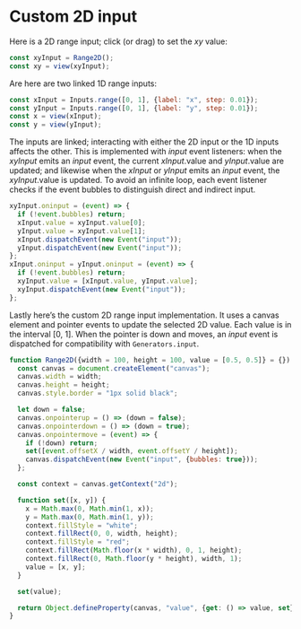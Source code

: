 # Custom 2D input

Here is a 2D range input; click (or drag) to set the _xy_ value:

```js echo
const xyInput = Range2D();
const xy = view(xyInput);
```

Are here are two linked 1D range inputs:

```js echo
const xInput = Inputs.range([0, 1], {label: "x", step: 0.01});
const yInput = Inputs.range([0, 1], {label: "y", step: 0.01});
const x = view(xInput);
const y = view(yInput);
```

The inputs are linked; interacting with either the 2D input or the 1D inputs affects the other. This is implemented with _input_ event listeners: when the _xyInput_ emits an _input_ event, the current _xInput_.value and _yInput_.value are updated; and likewise when the _xInput_ or _yInput_ emits an _input_ event, the _xyInput_.value is updated. To avoid an infinite loop, each event listener checks if the event bubbles to distinguish direct and indirect input.

```js echo
xyInput.oninput = (event) => {
  if (!event.bubbles) return;
  xInput.value = xyInput.value[0];
  yInput.value = xyInput.value[1];
  xInput.dispatchEvent(new Event("input"));
  yInput.dispatchEvent(new Event("input"));
};
xInput.oninput = yInput.oninput = (event) => {
  if (!event.bubbles) return;
  xyInput.value = [xInput.value, yInput.value];
  xyInput.dispatchEvent(new Event("input"));
};
```

Lastly here’s the custom 2D range input implementation. It uses a canvas element and pointer events to update the selected 2D value. Each value is in the interval [0, 1]. When the pointer is down and moves, an _input_ event is dispatched for compatibility with `Generators.input`.

```js echo
function Range2D({width = 100, height = 100, value = [0.5, 0.5]} = {}) {
  const canvas = document.createElement("canvas");
  canvas.width = width;
  canvas.height = height;
  canvas.style.border = "1px solid black";

  let down = false;
  canvas.onpointerup = () => (down = false);
  canvas.onpointerdown = () => (down = true);
  canvas.onpointermove = (event) => {
    if (!down) return;
    set([event.offsetX / width, event.offsetY / height]);
    canvas.dispatchEvent(new Event("input", {bubbles: true}));
  };

  const context = canvas.getContext("2d");

  function set([x, y]) {
    x = Math.max(0, Math.min(1, x));
    y = Math.max(0, Math.min(1, y));
    context.fillStyle = "white";
    context.fillRect(0, 0, width, height);
    context.fillStyle = "red";
    context.fillRect(Math.floor(x * width), 0, 1, height);
    context.fillRect(0, Math.floor(y * height), width, 1);
    value = [x, y];
  }

  set(value);

  return Object.defineProperty(canvas, "value", {get: () => value, set});
}
```
